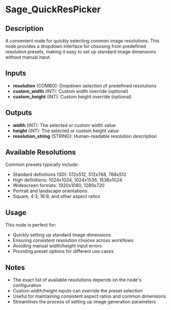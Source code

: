 # Sage_QuickResPicker

## Description

A convenient node for quickly selecting common image resolutions. This node provides a dropdown interface for choosing from predefined resolution presets, making it easy to set up standard image dimensions without manual input.

## Inputs

- **resolution** (COMBO): Dropdown selection of predefined resolutions
- **custom_width** (INT): Custom width override (optional)
- **custom_height** (INT): Custom height override (optional)

## Outputs

- **width** (INT): The selected or custom width value
- **height** (INT): The selected or custom height value
- **resolution_string** (STRING): Human-readable resolution description

## Available Resolutions

Common presets typically include:

- Standard definitions (SD): 512x512, 512x768, 768x512
- High definitions: 1024x1024, 1024x1536, 1536x1024
- Widescreen formats: 1920x1080, 1280x720
- Portrait and landscape orientations
- Square, 4:3, 16:9, and other aspect ratios

## Usage

This node is perfect for:

- Quickly setting up standard image dimensions
- Ensuring consistent resolution choices across workflows
- Avoiding manual width/height input errors
- Providing preset options for different use cases

## Notes

- The exact list of available resolutions depends on the node's configuration
- Custom width/height inputs can override the preset selection
- Useful for maintaining consistent aspect ratios and common dimensions
- Streamlines the process of setting up image generation parameters
